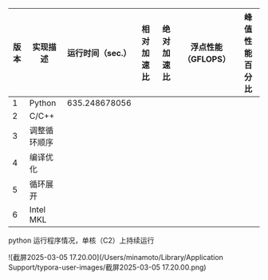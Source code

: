 | 版本    | 实现描述    | 运行时间（sec.） | 相对加速比 | 绝对加速比 | 浮点性能（GFLOPS） | 峰值性能百分比 |
|---------|-------------|----------------|------------|------------|-------------------|----------------|
| 1       | Python      | 635.248678056 |           |           |                  |               |
| 2       | C/C++       |              |           |           |                  |               |
| 3       | 调整循环顺序 |              |           |           |                  |               |
| 4       | 编译优化    |              |           |           |                  |               |
| 5       | 循环展开    |              |           |           |                  |               |
| 6       | Intel MKL   |              |           |           |                  |               |

python 运行程序情况，单核（C2）上持续运行

![截屏2025-03-05 17.20.00](/Users/minamoto/Library/Application Support/typora-user-images/截屏2025-03-05 17.20.00.png)